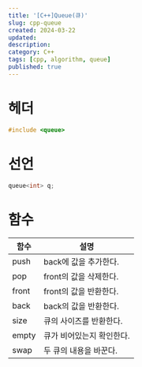 ```yaml
---
title: '[C++]Queue(큐)'
slug: cpp-queue
created: 2024-03-22
updated:
description:
category: C++
tags: [cpp, algorithm, queue]
published: true
---
```


# 헤더

```cpp
#include <queue>
```

# 선언

```cpp
queue<int> q;
```

# 함수

| 함수  | 설명                      |
| ----- | ------------------------- |
| push  | back에 값을 추가한다.     |
| pop   | front의 값을 삭제한다.    |
| front | front의 값을 반환한다.    |
| back  | back의 값을 반환한다.     |
| size  | 큐의 사이즈를 반환한다.   |
| empty | 큐가 비어있는지 확인한다. |
| swap  | 두 큐의 내용을 바꾼다.    |

